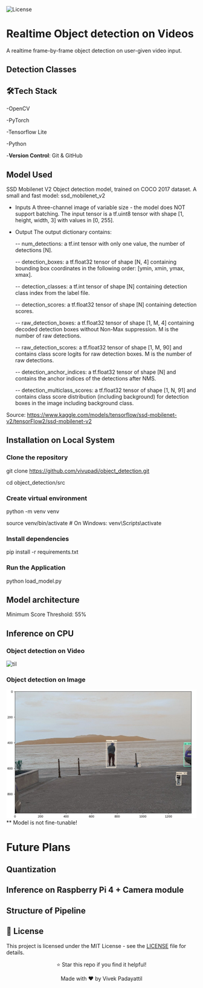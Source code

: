 ![License](https://img.shields.io/badge/License-MIT-green.svg)

# Realtime Object detection on Videos
A realtime frame-by-frame object detection on user-given video input.

## Detection Classes

## 🛠️Tech Stack  
-OpenCV

-PyTorch

-Tensorflow Lite

-Python

-**Version Control**: Git & GitHub

## Model Used

SSD Mobilenet V2 Object detection model, trained on COCO 2017 dataset. A small and fast model: ssd_mobilenet_v2

- Inputs
A three-channel image of variable size - the model does NOT support batching. The input tensor is a tf.uint8 tensor with shape [1, height, width, 3] with values in [0, 255].

- Output
The output dictionary contains:

  -- num_detections: a tf.int tensor with only one value, the number of detections [N].
  
  -- detection_boxes: a tf.float32 tensor of shape [N, 4] containing bounding box coordinates in the following order: [ymin, xmin, ymax, xmax].
  
  -- detection_classes: a tf.int tensor of shape [N] containing detection class index from the label file.
  
  -- detection_scores: a tf.float32 tensor of shape [N] containing detection scores.
  
  -- raw_detection_boxes: a tf.float32 tensor of shape [1, M, 4] containing decoded detection boxes without Non-Max suppression. M is the number of raw detections.
  
  -- raw_detection_scores: a tf.float32 tensor of shape [1, M, 90] and contains class score logits for raw detection boxes. M is the number of raw detections.
  
  -- detection_anchor_indices: a tf.float32 tensor of shape [N] and contains the anchor indices of the detections after NMS.
  
  -- detection_multiclass_scores: a tf.float32 tensor of shape [1, N, 91] and contains class score distribution (including background) for detection boxes in the image including background class.

Source:
https://www.kaggle.com/models/tensorflow/ssd-mobilenet-v2/tensorFlow2/ssd-mobilenet-v2

## Installation on Local System
### Clone the repository

git clone https://github.com/vivupadi/object_detection.git

cd object_detection/src

### Create virtual environment

python -m venv venv

source venv/bin/activate # On Windows: venv\Scripts\activate

### Install dependencies

pip install -r requirements.txt

### Run the Application

python load_model.py

## Model architecture

Minimum Score Threshold: 55%

## Inference on CPU

### Object detection on Video
![til](https://github.com/vivupadi/object_detection/blob/main/Data/Obj_detect.gif)


### Object detection on Image
![til](https://github.com/vivupadi/object_detection/blob/main/Data/obj_detect.jpg)
** Model is not fine-tunable! 

# Future Plans

## Quantization


## Inference on Raspberry Pi 4 + Camera module


## Structure of Pipeline


## 📄 License

This project is licensed under the MIT License - see the [LICENSE](LICENSE) file for details.

<div align="center">
⭐ Star this repo if you find it helpful!
  
Made with ❤️ by Vivek Padayattil
</div>
